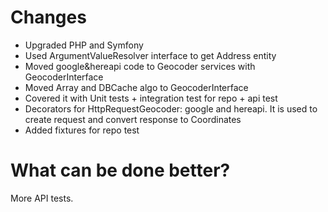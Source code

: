 # Changes

* Upgraded PHP and Symfony
* Used ArgumentValueResolver interface to get Address entity
* Moved google&hereapi code to Geocoder services with GeocoderInterface
* Moved Array and DBCache algo to GeocoderInterface
* Covered it with Unit tests + integration test for repo + api test
* Decorators for HttpRequestGeocoder: google and hereapi. It is used to create request and convert response to Coordinates
* Added fixtures for repo test

# What can be done better?

More API tests.
